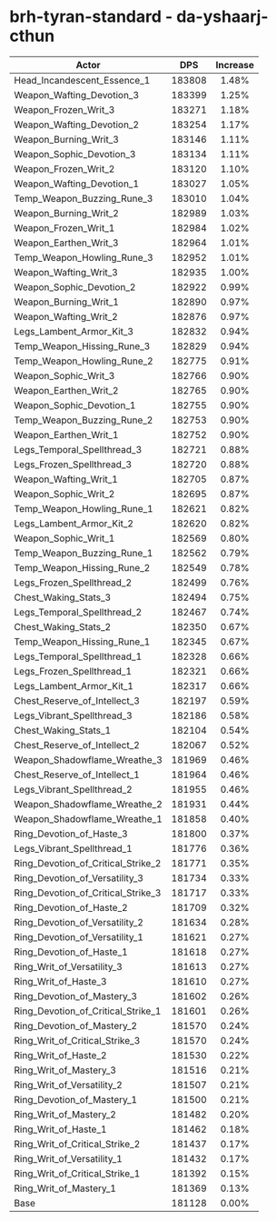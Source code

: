 # brh-tyran-standard - da-yshaarj-cthun
| Actor | DPS | Increase |
|---|:---:|:---:|
|Head_Incandescent_Essence_1|183808|1.48%|
|Weapon_Wafting_Devotion_3|183399|1.25%|
|Weapon_Frozen_Writ_3|183271|1.18%|
|Weapon_Wafting_Devotion_2|183254|1.17%|
|Weapon_Burning_Writ_3|183146|1.11%|
|Weapon_Sophic_Devotion_3|183134|1.11%|
|Weapon_Frozen_Writ_2|183120|1.10%|
|Weapon_Wafting_Devotion_1|183027|1.05%|
|Temp_Weapon_Buzzing_Rune_3|183010|1.04%|
|Weapon_Burning_Writ_2|182989|1.03%|
|Weapon_Frozen_Writ_1|182984|1.02%|
|Weapon_Earthen_Writ_3|182964|1.01%|
|Temp_Weapon_Howling_Rune_3|182952|1.01%|
|Weapon_Wafting_Writ_3|182935|1.00%|
|Weapon_Sophic_Devotion_2|182922|0.99%|
|Weapon_Burning_Writ_1|182890|0.97%|
|Weapon_Wafting_Writ_2|182876|0.97%|
|Legs_Lambent_Armor_Kit_3|182832|0.94%|
|Temp_Weapon_Hissing_Rune_3|182829|0.94%|
|Temp_Weapon_Howling_Rune_2|182775|0.91%|
|Weapon_Sophic_Writ_3|182766|0.90%|
|Weapon_Earthen_Writ_2|182765|0.90%|
|Weapon_Sophic_Devotion_1|182755|0.90%|
|Temp_Weapon_Buzzing_Rune_2|182753|0.90%|
|Weapon_Earthen_Writ_1|182752|0.90%|
|Legs_Temporal_Spellthread_3|182721|0.88%|
|Legs_Frozen_Spellthread_3|182720|0.88%|
|Weapon_Wafting_Writ_1|182705|0.87%|
|Weapon_Sophic_Writ_2|182695|0.87%|
|Temp_Weapon_Howling_Rune_1|182621|0.82%|
|Legs_Lambent_Armor_Kit_2|182620|0.82%|
|Weapon_Sophic_Writ_1|182569|0.80%|
|Temp_Weapon_Buzzing_Rune_1|182562|0.79%|
|Temp_Weapon_Hissing_Rune_2|182549|0.78%|
|Legs_Frozen_Spellthread_2|182499|0.76%|
|Chest_Waking_Stats_3|182494|0.75%|
|Legs_Temporal_Spellthread_2|182467|0.74%|
|Chest_Waking_Stats_2|182350|0.67%|
|Temp_Weapon_Hissing_Rune_1|182345|0.67%|
|Legs_Temporal_Spellthread_1|182328|0.66%|
|Legs_Frozen_Spellthread_1|182321|0.66%|
|Legs_Lambent_Armor_Kit_1|182317|0.66%|
|Chest_Reserve_of_Intellect_3|182197|0.59%|
|Legs_Vibrant_Spellthread_3|182186|0.58%|
|Chest_Waking_Stats_1|182104|0.54%|
|Chest_Reserve_of_Intellect_2|182067|0.52%|
|Weapon_Shadowflame_Wreathe_3|181969|0.46%|
|Chest_Reserve_of_Intellect_1|181964|0.46%|
|Legs_Vibrant_Spellthread_2|181955|0.46%|
|Weapon_Shadowflame_Wreathe_2|181931|0.44%|
|Weapon_Shadowflame_Wreathe_1|181858|0.40%|
|Ring_Devotion_of_Haste_3|181800|0.37%|
|Legs_Vibrant_Spellthread_1|181776|0.36%|
|Ring_Devotion_of_Critical_Strike_2|181771|0.35%|
|Ring_Devotion_of_Versatility_3|181734|0.33%|
|Ring_Devotion_of_Critical_Strike_3|181717|0.33%|
|Ring_Devotion_of_Haste_2|181709|0.32%|
|Ring_Devotion_of_Versatility_2|181634|0.28%|
|Ring_Devotion_of_Versatility_1|181621|0.27%|
|Ring_Devotion_of_Haste_1|181618|0.27%|
|Ring_Writ_of_Versatility_3|181613|0.27%|
|Ring_Writ_of_Haste_3|181610|0.27%|
|Ring_Devotion_of_Mastery_3|181602|0.26%|
|Ring_Devotion_of_Critical_Strike_1|181601|0.26%|
|Ring_Devotion_of_Mastery_2|181570|0.24%|
|Ring_Writ_of_Critical_Strike_3|181570|0.24%|
|Ring_Writ_of_Haste_2|181530|0.22%|
|Ring_Writ_of_Mastery_3|181516|0.21%|
|Ring_Writ_of_Versatility_2|181507|0.21%|
|Ring_Devotion_of_Mastery_1|181500|0.21%|
|Ring_Writ_of_Mastery_2|181482|0.20%|
|Ring_Writ_of_Haste_1|181462|0.18%|
|Ring_Writ_of_Critical_Strike_2|181437|0.17%|
|Ring_Writ_of_Versatility_1|181432|0.17%|
|Ring_Writ_of_Critical_Strike_1|181392|0.15%|
|Ring_Writ_of_Mastery_1|181369|0.13%|
|Base|181128|0.00%|
